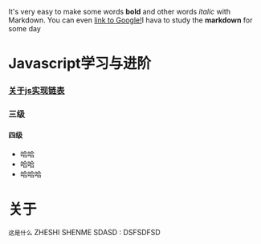 It's very easy to make some words **bold** and other words *italic* with Markdown. You can even [link to Google!](http://baidu.com)I hava to study the **markdown** for some day
# Javascript学习与进阶
### [关于js实现链表](/shin.github.io//blog/linklist)
        
### 三级
#### 四级

* 哈哈
* 哈哈
* 哈哈哈

# 关于
` 这是什么 `
      ZHESHI SHENME 
      SDASD 
:    DSFSDFSD
